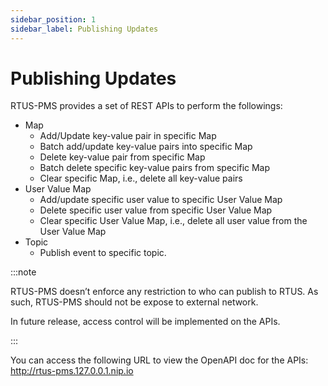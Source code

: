 ```yaml
---
sidebar_position: 1
sidebar_label: Publishing Updates
---
```


#	Publishing Updates

RTUS-PMS provides a set of REST APIs to perform the followings:

-	Map
    -	Add/Update key-value pair in specific Map
    -	Batch add/update key-value pairs into specific Map
    -	Delete key-value pair from specific Map
    -	Batch delete specific key-value pairs from specific Map
    -	Clear specific Map, i.e., delete all key-value pairs
-	User Value Map
    -	Add/update specific user value to specific User Value Map
    -	Delete specific user value from specific User Value Map
    -	Clear specific User Value Map, i.e., delete all user value from the User Value Map
-	Topic
    -	Publish event to specific topic.

:::note

RTUS-PMS doesn’t enforce any restriction to who can publish to RTUS. As such, RTUS-PMS should not be expose to external network.

In future release, access control will be implemented on the APIs.

:::

You can access the following URL to view the OpenAPI doc for the APIs:
http://rtus-pms.127.0.0.1.nip.io
